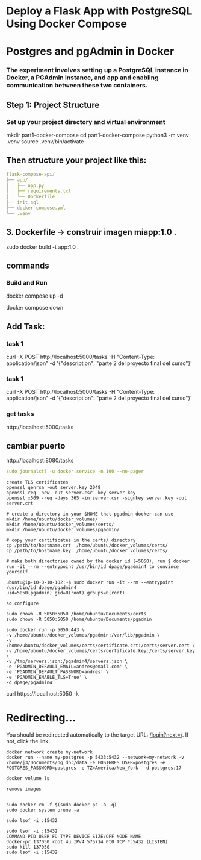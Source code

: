 # Deploy a Flask App with PostgreSQL Using Docker Compose
# Postgres and pgAdmin in Docker

### The experiment involves setting up a PostgreSQL instance in Docker, a PGAdmin instance, and app and enabling communication between these two containers.

## Step 1: Project Structure
### Set up your project directory and virtual environment
mkdir part1-docker-compose
cd part1-docker-compose
python3 -m venv .venv
source .venv/bin/activate

## Then structure your project like this:

```yaml
flask-compose-api/
├── app/
│   ├── app.py
│   ├── requirements.txt
│   └── Dockerfile
├── init.sql
├── docker-compose.yml
└── .venv
```

##  3. Dockerfile → construir imagen miapp:1.0 .
sudo docker build -t app:1.0 .

## commands
### Build and Run
docker compose up -d

docker compose down

## Add Task:
### task 1
curl -X POST http://localhost:5000/tasks -H "Content-Type: application/json" -d '{"description": "parte 2 del proyecto final del curso"}'

### task 1
curl -X POST http://localhost:5000/tasks -H "Content-Type: application/json" -d '{"description": "parte 2 del proyecto final del curso"}'

### get tasks
http://localhost:5000/tasks

## cambiar puerto
http://localhost:8080/tasks

```yaml
sudo journalctl -u docker.service -n 100 --no-pager
```



``` commands certificates
create TLS certificates 
openssl genrsa -out server.key 2048
openssl req -new -out server.csr -key server.key
openssl x509 -req -days 365 -in server.csr -signkey server.key -out server.crt
```

``` Configure TLS to use pgAdmin 
# create a directory in your $HOME that pgadmin docker can use
mkdir /home/ubuntu/docker_volumes/
mkdir /home/ubuntu/docker_volumes/certs/
mkdir /home/ubuntu/docker_volumes/pgadmin/

# copy your certificates in the certs/ directory
cp /path/to/hostname.crt  /home/ubuntu/docker_volumes/certs/
cp /path/to/hostname.key  /home/ubuntu/docker_volumes/certs/

# make both directories owned by the docker id (=5050), run $ docker run -it --rm --entrypoint /usr/bin/id dpage/pgadmin4 to convince yourself

ubuntu@ip-10-0-10-102:~$ sudo docker run -it --rm --entrypoint /usr/bin/id dpage/pgadmin4
uid=5050(pgadmin) gid=0(root) groups=0(root)

so configure

sudo chown -R 5050:5050 /home/ubuntu/Documents/certs
sudo chown -R 5050:5050 /home/ubuntu/Documents/pgadmin

sudo docker run -p 5050:443 \
-v /home/ubuntu/docker_volumes/pgadmin:/var/lib/pgadmin \
-v /home/ubuntu/docker_volumes/certs/certificate.crt:/certs/server.cert \
-v /home/ubuntu/docker_volumes/certs/certificate.key:/certs/server.key \
-v /tmp/servers.json:/pgadmin4/servers.json \
-e 'PGADMIN_DEFAULT_EMAIL=andres@email.com' \
-e 'PGADMIN_DEFAULT_PASSWORD=andres' \
-e 'PGADMIN_ENABLE_TLS=True' \
-d dpage/pgadmin4
```

curl https://localhost:5050  -k
<!doctype html>
<html lang=en>
<title>Redirecting...</title>
<h1>Redirecting...</h1>
<p>You should be redirected automatically to the target URL: <a href="/login?next=/">/login?next=/</a>. If not, click the link.

```examples
docker network create my-network
docker run --name my-postgres -p 5433:5432 --network=my-network -v /home/j3/Documents/pg_db:/data -e POSTGRES_USER=postgres -e POSTGRES_PASSWORD=postgres -e TZ=America/New_York  -d postgres:17

docker volume ls

remove images


sudo docker rm -f $(sudo docker ps -a -q)
sudo docker system prune -a

sudo lsof -i :15432

sudo lsof -i :15432
COMMAND PID USER FD TYPE DEVICE SIZE/OFF NODE NAME
docker-pr 137050 root 4u IPv4 575714 0t0 TCP *:5432 (LISTEN)
sudo kill 137050
sudo lsof -i :15432

```
